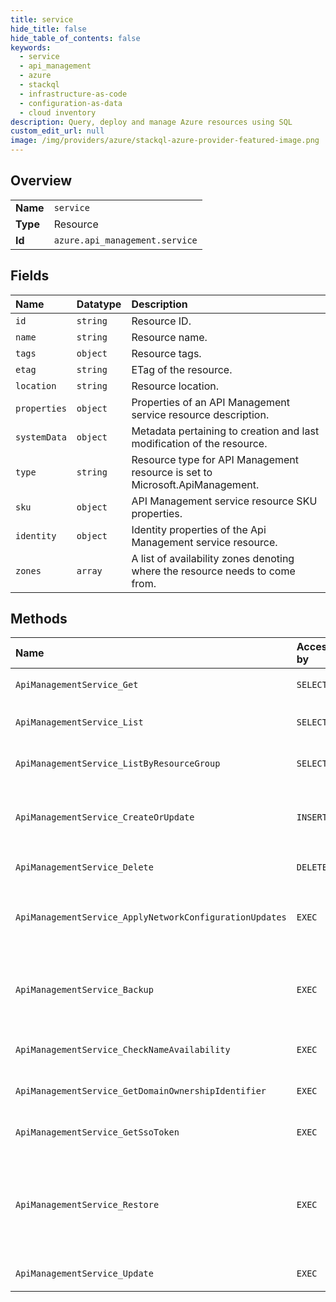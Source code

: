 ```yaml
---
title: service
hide_title: false
hide_table_of_contents: false
keywords:
  - service
  - api_management
  - azure    
  - stackql
  - infrastructure-as-code
  - configuration-as-data
  - cloud inventory
description: Query, deploy and manage Azure resources using SQL
custom_edit_url: null
image: /img/providers/azure/stackql-azure-provider-featured-image.png
---
```

  
    

## Overview
<table><tbody>
<tr><td><b>Name</b></td><td><code>service</code></td></tr>
<tr><td><b>Type</b></td><td>Resource</td></tr>
<tr><td><b>Id</b></td><td><code>azure.api_management.service</code></td></tr>
</tbody></table>

## Fields
| Name | Datatype | Description |
|:-----|:---------|:------------|
| `id` | `string` | Resource ID. |
| `name` | `string` | Resource name. |
| `tags` | `object` | Resource tags. |
| `etag` | `string` | ETag of the resource. |
| `location` | `string` | Resource location. |
| `properties` | `object` | Properties of an API Management service resource description. |
| `systemData` | `object` | Metadata pertaining to creation and last modification of the resource. |
| `type` | `string` | Resource type for API Management resource is set to Microsoft.ApiManagement. |
| `sku` | `object` | API Management service resource SKU properties. |
| `identity` | `object` | Identity properties of the Api Management service resource. |
| `zones` | `array` | A list of availability zones denoting where the resource needs to come from. |
## Methods
| Name | Accessible by | Required Params | Description |
|:-----|:--------------|:----------------|:------------|
| `ApiManagementService_Get` | `SELECT` | `resourceGroupName, serviceName, subscriptionId` | Gets an API Management service resource description. |
| `ApiManagementService_List` | `SELECT` | `subscriptionId` | Lists all API Management services within an Azure subscription. |
| `ApiManagementService_ListByResourceGroup` | `SELECT` | `resourceGroupName, subscriptionId` | List all API Management services within a resource group. |
| `ApiManagementService_CreateOrUpdate` | `INSERT` | `resourceGroupName, serviceName, subscriptionId, data__location, data__properties, data__sku` | Creates or updates an API Management service. This is long running operation and could take several minutes to complete. |
| `ApiManagementService_Delete` | `DELETE` | `resourceGroupName, serviceName, subscriptionId` | Deletes an existing API Management service. |
| `ApiManagementService_ApplyNetworkConfigurationUpdates` | `EXEC` | `resourceGroupName, serviceName, subscriptionId` | Updates the Microsoft.ApiManagement resource running in the Virtual network to pick the updated DNS changes. |
| `ApiManagementService_Backup` | `EXEC` | `resourceGroupName, serviceName, subscriptionId, data__backupName, data__containerName, data__storageAccount` | Creates a backup of the API Management service to the given Azure Storage Account. This is long running operation and could take several minutes to complete. |
| `ApiManagementService_CheckNameAvailability` | `EXEC` | `subscriptionId, data__name` | Checks availability and correctness of a name for an API Management service. |
| `ApiManagementService_GetDomainOwnershipIdentifier` | `EXEC` | `subscriptionId` | Get the custom domain ownership identifier for an API Management service. |
| `ApiManagementService_GetSsoToken` | `EXEC` | `resourceGroupName, serviceName, subscriptionId` | Gets the Single-Sign-On token for the API Management Service which is valid for 5 Minutes. |
| `ApiManagementService_Restore` | `EXEC` | `resourceGroupName, serviceName, subscriptionId, data__backupName, data__containerName, data__storageAccount` | Restores a backup of an API Management service created using the ApiManagementService_Backup operation on the current service. This is a long running operation and could take several minutes to complete. |
| `ApiManagementService_Update` | `EXEC` | `resourceGroupName, serviceName, subscriptionId` | Updates an existing API Management service. |
